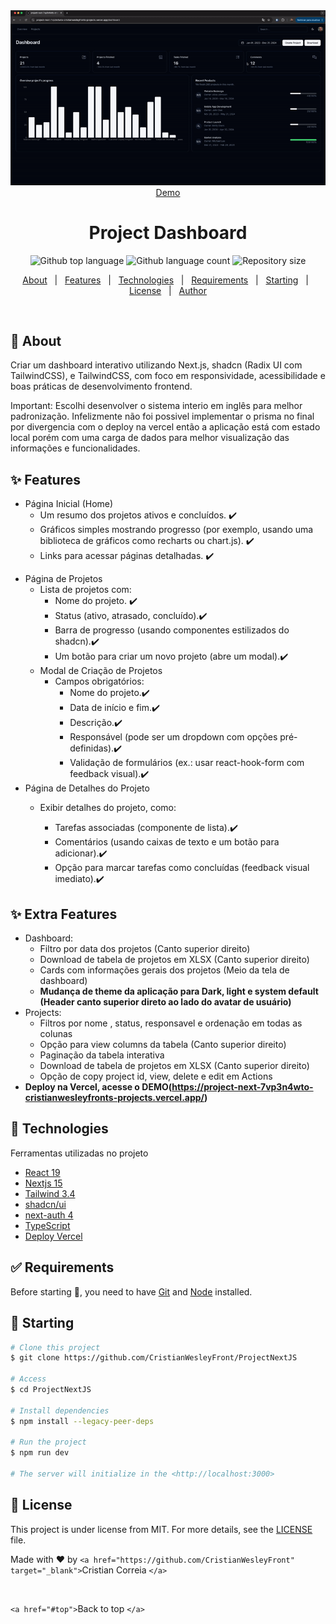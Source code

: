 <div align="center" id="top"> 
  <img src="https://github.com/CristianWesleyFront/ProjectNextJS/blob/main/public/readme/dashboard.gif" alt="Project Dashboard" />
  <a href="https://project-next-7vp3n4wto-cristianwesleyfronts-projects.vercel.app/">Demo</a>
</div>

<h1 align="center">Project Dashboard</h1>

<p align="center">
  <img alt="Github top language" src="https://img.shields.io/github/languages/top/CristianWesleyFront/ProjectNextJS?color=56BEB8">

  <img alt="Github language count" src="https://img.shields.io/github/languages/count/CristianWesleyFront/ProjectNextJS?color=56BEB8">

  <img alt="Repository size" src="https://img.shields.io/github/repo-size/CristianWesleyFront/ProjectNextJS?color=56BEB8">

</p>

<!-- Status -->

<!-- <h4 align="center"> 
	🚧  Project Dashboard 🚀 Under construction...  🚧
</h4> 

<hr> -->

<p align="center">
  <a href="#dart-about">About</a>   |   
  <a href="#sparkles-features">Features</a>   |  
  <a href="#rocket-technologies">Technologies</a>   |  
  <a href="#white_check_mark-requirements">Requirements</a>   |  
  <a href="#checkered_flag-starting">Starting</a>   |  
  <a href="#memo-license">License</a>   |  
  <a href="https://github.com/{{YOUR_GITHUB_USERNAME}}" target="_blank">Author</a>
</p>

<br>

## 🎯 About

Criar um dashboard interativo utilizando Next.js, shadcn (Radix UI com TailwindCSS), e TailwindCSS, com foco em responsividade, acessibilidade e boas práticas de desenvolvimento frontend.

Important: Escolhi desenvolver o sistema interio em inglês para melhor padronização. Infelizmente não foi possivel implementar o prisma no final por divergencia com o deploy na vercel então a aplicação está com estado local porém com uma carga de dados para melhor visualização das informações e funcionalidades. 

## ✨ Features

* Página Inicial (Home)
  - Um resumo dos projetos ativos e concluídos. ✔️
  - Gráficos simples mostrando progresso (por exemplo, usando uma biblioteca de gráficos como recharts ou chart.js). ✔️
  - Links para acessar páginas detalhadas. ✔️

- Página de Projetos
  - Lista de projetos com:
    - Nome do projeto. ✔️
    - Status (ativo, atrasado, concluído).✔️
    - Barra de progresso (usando componentes estilizados do shadcn).✔️
    - Um botão para criar um novo projeto (abre um modal).✔️
  - Modal de Criação de Projetos
    - Campos obrigatórios:
      - Nome do projeto.✔️
      - Data de início e fim.✔️
      - Descrição.✔️
      - Responsável (pode ser um dropdown com opções pré-definidas).✔️
      - Validação de formulários (ex.: usar react-hook-form com feedback visual).✔️
- Página de Detalhes do Projeto
  - Exibir detalhes do projeto, como:

    - Tarefas associadas (componente de lista).✔️
    - Comentários (usando caixas de texto e um botão para adicionar).✔️
    - Opção para marcar tarefas como concluídas (feedback visual imediato).✔️


## ✨ Extra Features

- Dashboard:
  - Filtro por data dos projetos (Canto superior direito)
  - Download de tabela de projetos em XLSX (Canto superior direito)
  - Cards com informações gerais dos projetos (Meio da tela de dashboard)
  - **Mudança de theme da aplicação para Dark, light e system default (Header canto superior direto ao lado do avatar de usuário)**
- Projects:
  - Filtros por nome , status, responsavel e ordenação em todas as colunas
  - Opção para view columns da tabela (Canto superior direito)
  - Paginação da tabela interativa
  - Download de tabela de projetos em XLSX (Canto superior direito)
  - Opção de copy project id, view, delete e edit em Actions
- **Deploy na Vercel, acesse o DEMO(https://project-next-7vp3n4wto-cristianwesleyfronts-projects.vercel.app/)**

## 🚀 Technologies

Ferramentas utilizadas no projeto

- [React 19](https://pt-br.reactjs.org/)
- [Nextjs 15](https://nextjs.org/)
- [Tailwind 3.4](https://tailwindcss.com/)
- [shadcn/ui](https://ui.shadcn.com/)
- [next-auth 4](https://next-auth.js.org/)
- [TypeScript](https://www.typescriptlang.org/)
- [Deploy Vercel](https://vercel.com/)

## ✅ Requirements

Before starting 🏁, you need to have [Git](https://git-scm.com) and [Node](https://nodejs.org/en/) installed.

## 🏁 Starting

```bash
# Clone this project
$ git clone https://github.com/CristianWesleyFront/ProjectNextJS

# Access
$ cd ProjectNextJS

# Install dependencies
$ npm install --legacy-peer-deps

# Run the project
$ npm run dev

# The server will initialize in the <http://localhost:3000>
```

## 📝 License

This project is under license from MIT. For more details, see the [LICENSE](LICENSE.md) file.

Made with ❤️ by `<a href="https://github.com/CristianWesleyFront" target="_blank">`Cristian Correia `</a>`

&#xa0;

`<a href="#top">`Back to top `</a>`
